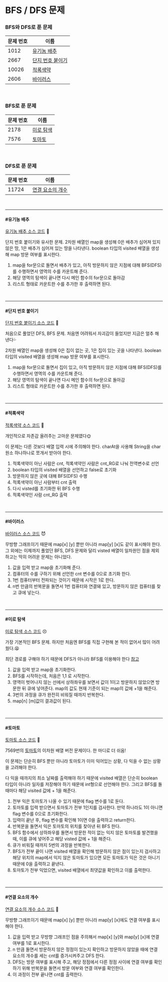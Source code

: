 # BFS / DFS 문제

### BFS와 DFS로 푼 문제

| 문제 번호 | 이름                                  |
| --------- | ------------------------------------- |
| 1012      | [유기농 배추](#유기농-배추)           |
| 2667      | [단지 번호 붙이기](#단지-번호-붙이기) |
| 10026     | [적록색약](#적록색약)                 |
| 2606      | [바이러스](#바이러스)                 |

<br>

### BFS로 푼 문제

| 문제 번호 | 이름                    |
| --------- | ----------------------- |
| 2178      | [미로 탐색](#미로-탐색) |
| 7576      | [토마토](#토마토)       |

<br>

### DFS로 푼 문제

| 문제 번호 | 이름                                  |
| --------- | ------------------------------------- |
| 11724     | [연결 요소의 개수](#연결-요소의-개수) |

<br>

<hr>

#### #유기농 배추

[유기농 배추 소스 코드](https://github.com/hjyeon-n/Algorithm_study/tree/master/BOJ/2020.07/Solution_1012 ) 🥬

단지 번호 붙이기와 유사한 문제.  2차원 배열인 map을 생성해 0은 배추가 심어져 있지 않은 땅, 1은 배추가 심어져 있는 땅을 나타낸다. boolean 타입의 visited 배열을 생성해 map 방문 여부를 표시한다. 

1. map을 for문으로 돌면서 배추가 있고, 아직 방문하지 않은 지점에 대해 BFS(DFS)를 수행하면서 영역의 수를 카운트해 준다. 
2. 해당 영역의 탐색이 끝나면 다시 메인 함수의 for문으로 돌아감
3.  리스트 형태로 카운트한 수를 추가한 후 출력하면 된다.

<br>

<hr>

#### #단지 번호 붙이기

[단지 번호 붙이기 소스 코드](https://github.com/hjyeon-n/Algorithm_study/tree/master/BOJ/2020.07/Solution_2667  ) 🏡

처음으로 풀었던 DFS, BFS 문제. 처음엔 어려워서 자괴감이 들었지만 지금은 얼추 해낸다💦

2차원 배열인 map을 생성해 0은 집이 없는 곳, 1은 집이 있는 곳을 나타낸다. boolean 타입의 visited 배열을 생성해 map 방문 여부를 표시한다. 

1. map을 for문으로 돌면서 집이 있고, 아직 방문하지 않은 지점에 대해 BFS(DFS)를 수행하면서 영역의 수를 카운트해 준다. 
2. 해당 영역의 탐색이 끝나면 다시 메인 함수의 for문으로 돌아감
3.  리스트 형태로 카운트한 수를 추가한 후 출력하면 된다.

<br>

<hr>

#### #적록색약

[적록색약 소스 코드](https://github.com/hjyeon-n/Algorithm_study/tree/master/BOJ/2020.07/Solution_10026   ) 👀

개인적으로 자존감 올려주는 고마운 문제였다🌞

이 문제는 다른 것보다 배열 입력 시에 주의해야 한다. charAt을 사용해 String을 char 원소 하나하나로 쪼개서 받아야 한다.

1. 적록색약이 아닌 사람은 cnt, 적록색약인 사람은 cnt_RG로 나눠 전역변수로 선언
2. boolean 타입의 visited 배열을 선언하고 false로 초기화
3. 방문하지 않은 곳에 대해 BFS(DFS) 수행
4. 적록색약이 아닌 사람부터 cnt 출력
5. 다시 visted를 초기화한 뒤 BFS 수행
6. 적록색약인 사람 cnt_RG 출력

<br>

<hr>

#### #바이러스

[바이러스 소스 코드](https://github.com/hjyeon-n/Algorithm_study/tree/master/BOJ/2020.07/Solution_2606) 😈

무방향 그래프이기 때문에 map[x] [y] 뿐만 아니라 map[y] [x]도 같이 표시해야 한다. 그 외에는 이제까지 풀었던 BFS, DFS 문제와 달리 visted 배열이 일차원인 점을 제외하고는 딱히 어려운 문제는 아니었다.

1. 값을 입력 받고 map을 초기화해 준다.
2. 컴퓨터의 수를 구하기 위해 선언한 cnt 변수를 0으로 초기화 한다.
3. 1번 컴퓨터부터 전파되는 것이기 때문에 시작은 1로 한다.
4. n번 만큼의 반복문을 돌면서 1번 컴퓨터와 연결돼 있고, 방문하지 않은 컴퓨터를 찾고 큐에 넣는다.

<br>

<hr>

#### #미로 탐색

[미로 탐색 소스 코드](https://github.com/hjyeon-n/Algorithm_study/blob/master/BOJ/2020.07/Solution_2178.java) 😣

가장 기본적인 BFS 문제. 하지만 처음엔 BFS를 직접 구현해 본 적이 없어서 많이 어려웠다.😫

최단 경로를 구해야 하기 때문에 DFS가 아니라 BFS를 이용해야 한다 [참고]([https://velog.io/@skyepodium/BFS%EB%8A%94-%EB%82%AF%EC%84%A4%EC%96%B4%EC%84%9C](https://velog.io/@skyepodium/BFS는-낯설어서))

1. 값을 입력 받고 map을 초기화한다.
2. BFS를 시작하는데, 처음은 1,1 로 시작한다.
3. 영역이 벗어나지 않는 선에서 상하좌우를 보면서 값이 1이고 방문하지 않았으면 방문한 뒤 큐에 넣어준다. map의 값도 현재 기준이 되는 map의 값에 +1을 해준다.
4. 3번의 과정을 큐가 완전히 비워질 때까지 반복한다.
5. map[n] [m]값이 결과값이 된다.

<br>

<hr>

#### #토마토

[토마토 소스 코드](https://github.com/hjyeon-n/Algorithm_study/blob/master/BOJ/2020.07/Solution_7576.java) 🍅

7569번의 [토마토](https://github.com/hjyeon-n/Algorithm_study/blob/master/BOJ/2020.08/Solution_7569.java)의 이차원 배열 버전 문제이다. 한 마디로 더 쉬움!

이 문제는 단순히 BFS 뿐만 아니라 토마토가 이미 익어있는 상황, 다 익을 수 없는 상황을 고려해야 한다.

다 익을 때까지의 최소 날짜를 출력해야 하기 때문에 visited 배열은 단순히 boolean 타입이 아니라 일자를 저장해야 하기 때문에 int형으로 선언해야 한다. 그리고 BFS를 돌 때마다 해당 visited 값에 + 1을 해준다.

1. 전부 익은 토마토가 나올 수 있기 때문에 flag 변수를 1로 둔다.
2. 토마토를 입력 받으면서 토마토가 전부 1인지를 검사한다. 만약 하나라도 1이 아니면 flag 변수를 0으로 초기화한다.
3. 입력이 끝난 후, flag 변수를 확인해 1이면 0을 출력하고 return한다.
4. 반복문을 돌면서 익은 토마토의 위치를 찾아낸 뒤 BFS 한다.
5. BFS 함수에서 상하좌우를 돌면서 방문한 적이 없는 익지 않은 토마토를 발견했을 때, 이를 큐에 넣어주고 해당 visted 값에 + 1을 해준다.
6. 큐가 비워질 때까지 5번의 과정을 반복한다.
7. BFS가 전부 끝이 나면 visited 배열을 확인해 방문하지 않은 점이 있는지 검사하고 해당 위치의 map에서 익지 않은 토마토가 있으면 모든 토마토가 익은 것은 아니기 때문에 0을 출력하고 끝낸다.
8. 토마토가 전부 익었으면, visited 배열에서 최댓값을 확인하고 이를 출력한다.

<br>

<hr>

#### #연결 요소의 개수

[연결 요소의 개수 소스 코드](https://github.com/hjyeon-n/Algorithm_study/blob/master/BOJ/2020.07/Solution_11724.java) 👣

무방향 그래프이기 때문에 map[x] [y] 뿐만 아니라 map[y] [x]에도 연결 여부를 표시해야 한다.

1. 값을 입력 받고 무방향 그래프인 점을 주의해서 map[x] [y]와 map[y] [x]에 연결 여부를 1로 표시한다.
2. n 만큼 돌면서 방문하지 않은 정점이 있는지 확인하고 방문하지 않았을 때에 연결 요소의 개수를 세는 cnt를 증가시켜주고 DFS 한다.
3. DFS는 방문 여부를 표시해 주고, 해당 정점에서 다른 정점 사이에 연결 여부를 확인하기 위해 반복문을 돌면서 방문 여부와 연결 여부를 확인한다.
4. 이 과정이 전부 끝나면 cnt를 출력한다.